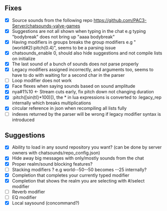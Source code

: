 ## Fixes
- [x] Source sounds from the following repo https://github.com/PAC3-Server/chatsounds-valve-games
- [x] Suggestions are not all shown when typing in the chat e.g typing "bodybreak" does not bring up "aaaa bodybreak"
- [x] Having modifiers in groups breaks the group modifiers e.g "(world#2):pitch(0.4)", seems to be a parsing issue
- [x] chatsounds_enable 0, should also hide suggestions and not compile lists on initialize
- [x] The last sound of a bunch of sounds does not parse properly
- [x] Legacy modifiers assigned incorrectly, and arguments too, seems to have to do with waiting for a second char in the parser
- [ ] Loop modifier does not work
- [x] Face flexes when saying sounds based on sound amplitude
- [x] nya#1%10 <- Stream cuts early, fix pitch down not changing duration
- [x] :pitch(\[sin(t()*100)\]), the * in lua expressions is converted to :legacy_rep internally which breaks multiplications
- [x] circular reference in json when recompiling all lists fully
- [ ] indexes returned by the parser will be wrong if legacy modifier syntax is introduced

## Suggestions
- [x] Ability to load in any sound repository you want? (can be done by server owners with chatsounds/repo_config.json)
- [x] Hide away big messages with only/mostly sounds from the chat
- [x] Proper realm/sound blocking features?
- [ ] Stacking modifiers ? e.g world--50--50 becomes --25 internally?
- [x] Completion that completes your currently typed modifier
- [x] Completion that shows the realm you are selecting with #/select modifier
- [ ] Reverb modifier
- [ ] EQ modifier
- [x] Local saysound (concommand?)